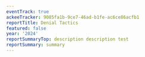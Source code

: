 ```yaml
---
eventTrack: true
ackeeTracker: 9085fa1b-9ce7-46ad-b1fe-ac6ce86acfb1
reportTitle: Denial Tactics
featured: false
year: '2024'
reportSummaryTop: description description test
reportSummary: summary
---
```



